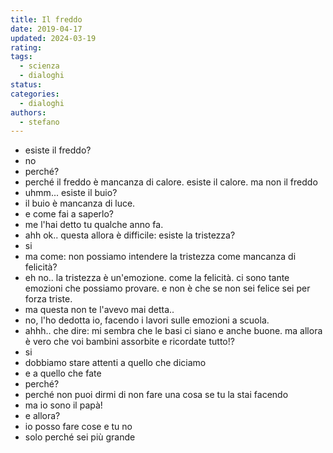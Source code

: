 ```yaml
---
title: Il freddo
date: 2019-04-17
updated: 2024-03-19
rating: 
tags:
  - scienza
  - dialoghi
status: 
categories:
  - dialoghi
authors:
  - stefano
---
```


- esiste il freddo?
- no
- perché?
- perché il freddo è mancanza di calore. esiste il calore. ma non il freddo
- uhmm... esiste il buio?
- il buio è mancanza di luce.
- e come fai a saperlo?
- me l'hai detto tu qualche anno fa.
- ahh ok.. questa allora è difficile: esiste la tristezza?
- si
- ma come: non possiamo intendere la tristezza come mancanza di felicità?
- eh no.. la tristezza è un'emozione. come la felicità. ci sono tante emozioni che possiamo provare. e non è che se non sei felice sei per forza triste.
- ma questa non te l'avevo mai detta..
- no, l'ho dedotta io, facendo i lavori sulle emozioni a scuola.
- ahhh.. che dire: mi sembra che le basi ci siano e anche buone. ma allora è vero che voi bambini assorbite e ricordate tutto!?
- si
- dobbiamo stare attenti a quello che diciamo
- e a quello che fate
- perché?
- perché non puoi dirmi di non fare una cosa se tu la stai facendo
- ma io sono il papà!
- e allora?
- io posso fare cose e tu no
- solo perché sei più grande
